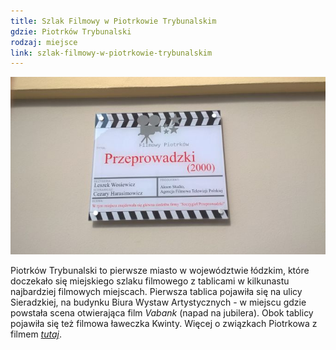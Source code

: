 ```yaml
---
title: Szlak Filmowy w Piotrkowie Trybunalskim
gdzie: Piotrków Trybunalski
rodzaj: miejsce
link: szlak-filmowy-w-piotrkowie-trybunalskim
---
```

![Szlak Filmowy w Piotrkowie Trybunalskim](/foto/plenery/piotrkow-szlak.jpg)

Piotrków Trybunalski to pierwsze miasto w województwie łódzkim, które doczekało się miejskiego szlaku filmowego z tablicami w kilkunastu najbardziej filmowych miejscach. Pierwsza tablica pojawiła się na ulicy Sieradzkiej, na budynku Biura Wystaw Artystycznych - w miejscu gdzie powstała scena otwierająca film *Vabank* (napad na jubilera). Obok tablicy pojawiła się też filmowa ławeczka Kwinty. Więcej o związkach Piotrkowa z filmem [*tutaj*](https://www.facebook.com/FilmowyPiotrkow/?hc_ref=PAGES_TIMELINE).